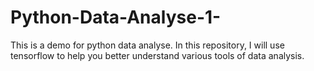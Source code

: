# Python-Data-Analyse-1-
This is a demo for python data analyse. In this repository, I will use tensorflow to help you better understand various tools of data analysis.
